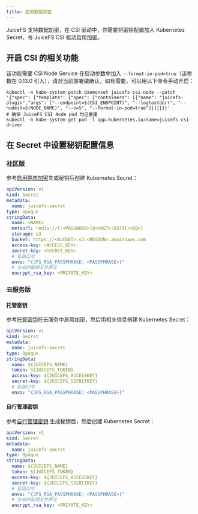 ```yaml
---
title: 启用数据加密
---
```


JuiceFS 支持数据加密，在 CSI 驱动中，你需要将密钥配置加入 Kubernetes Secret，令 JuiceFS CSI 驱动启用加密。

## 开启 CSI 的相关功能

该功能需要 CSI Node Service 在启动参数中加入 `--format-in-pod=true`（该参数在 0.13.0 引入），请对当前部署做确认，如有需要，可以用以下命令手动开启：

```shell
kubectl -n kube-system patch daemonset juicefs-csi-node --patch '{"spec": {"template": {"spec": {"containers": [{"name": "juicefs-plugin","args": ["--endpoint=$(CSI_ENDPOINT)", "--logtostderr", "--nodeid=$(NODE_NAME)", "--v=5", "--format-in-pod=true"]}]}}}}'
# 确保 JuiceFS CSI Node pod 均已重建
kubectl -n kube-system get pod -l app.kubernetes.io/name=juicefs-csi-driver
```

## 在 Secret 中设置秘钥配置信息

### 社区版

参考[启用静态加密](https://juicefs.com/docs/zh/community/security/encrypt/#%E5%90%AF%E7%94%A8%E9%9D%99%E6%80%81%E5%8A%A0%E5%AF%86)生成秘钥后创建 Kubernetes Secret：

```yaml {13-14}
apiVersion: v1
kind: Secret
metadata:
  name: juicefs-secret
type: Opaque
stringData:
  name: <NAME>
  metaurl: redis://[:<PASSWORD>]@<HOST>:6379[/<DB>]
  storage: s3
  bucket: https://<BUCKET>.s3.<REGION>.amazonaws.com
  access-key: <ACCESS_KEY>
  secret-key: <SECRET_KEY>
  # 私钥口令
  envs: "{JFS_RSA_PASSPHRASE: <PASSPHRASE>}"
  # 生成的秘钥文件原文
  encrypt_rsa_key: <PRIVATE_KEY>
```

### 云服务版

#### 托管密钥

参考[托管密钥](https://juicefs.com/docs/zh/cloud/encryption#%E6%89%98%E7%AE%A1%E5%AF%86%E9%92%A5)在云服务中启用加密，然后用相关信息创建 Kubernetes Secret：

```yaml {11}
apiVersion: v1
kind: Secret
metadata:
  name: juicefs-secret
type: Opaque
stringData:
  name: ${JUICEFS_NAME}
  token: ${JUICEFS_TOKEN}
  access-key: ${JUICEFS_ACCESSKEY}
  secret-key: ${JUICEFS_SECRETKEY}
  # 私钥口令
  envs: "{JFS_RSA_PASSPHRASE: <PASSPHRASE>}"
```

#### 自行管理密钥

参考[自行管理密钥](https://juicefs.com/docs/zh/cloud/encryption#%E8%87%AA%E8%A1%8C%E7%AE%A1%E7%90%86%E5%AF%86%E9%92%A5) 生成秘钥后，然后创建 Kubernetes Secret：

```yaml {11-12}
apiVersion: v1
kind: Secret
metadata:
  name: juicefs-secret
type: Opaque
stringData:
  name: ${JUICEFS_NAME}
  token: ${JUICEFS_TOKEN}
  access-key: ${JUICEFS_ACCESSKEY}
  secret-key: ${JUICEFS_SECRETKEY}
  # 私钥口令
  envs: "{JFS_RSA_PASSPHRASE: <PASSPHRASE>}"
  # 生成的私钥文件原文
  encrypt_rsa_key: <PRIVATE_KEY>
```
